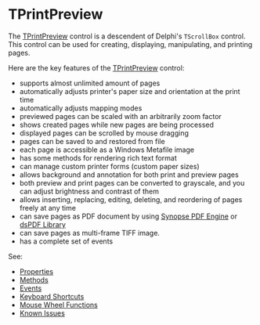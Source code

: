 TPrintPreview
=============

The [TPrintPreview](TPrintPreview.md) control is a descendent of Delphi's `TScrollBox` control. This control can be used for creating, displaying, manipulating, and printing pages.

Here are the key features of the [TPrintPreview](TPrintPreview.md) control:

  - supports almost unlimited amount of pages
  - automatically adjusts printer's paper size and orientation at the print time
  - automatically adjusts mapping modes
  - previewed pages can be scaled with an arbitrarily zoom factor
  - shows created pages while new pages are being processed
  - displayed pages can be scrolled by mouse dragging
  - pages can be saved to and restored from file
  - each page is accessible as a Windows Metafile image
  - has some methods for rendering rich text format
  - can manage custom printer forms (custom paper sizes)
  - allows background and annotation for both print and preview pages
  - both preview and print pages can be converted to grayscale, and you can adjust brightness and contrast of them
  - allows inserting, replacing, editing, deleting, and reordering of pages freely at any time
  - can save pages as PDF document by using [Synopse PDF Engine](https://github.com/synopse/SynPDF) or [dsPDF Library](https://torry.net/authorsmore.php?id=2851)
  - can save pages as multi-frame TIFF image.
  - has a complete set of events

See:
  - [Properties](TPrintPreview.Properties.md)
  - [Methods](TPrintPreview.Methods.md)
  - [Events](TPrintPreview.Events.md)
  - [Keyboard Shortcuts](TPrintPreview.Keyboard.md)
  - [Mouse Wheel Functions](TPrintPreview.Mouse.md)
  - [Known Issues](TPrintPreview.Issues.md)
